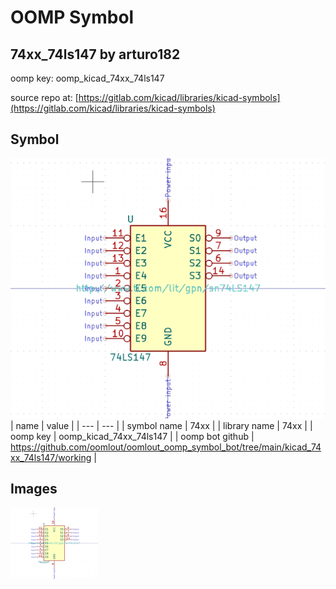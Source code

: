 # OOMP Symbol  
## 74xx_74ls147  by arturo182  
  
oomp key: oomp_kicad_74xx_74ls147  
  
source repo at: [https://gitlab.com/kicad/libraries/kicad-symbols](https://gitlab.com/kicad/libraries/kicad-symbols)  
## Symbol  
  
[![working.png](working_600.png)](working.png)  
| name | value | 
| --- | --- | 
| symbol name | 74xx | 
| library name | 74xx | 
| oomp key | oomp_kicad_74xx_74ls147 | 
| oomp bot github | https://github.com/oomlout/oomlout_oomp_symbol_bot/tree/main/kicad_74xx_74ls147/working | 
## Images  
  
[![working.png](working_140.png)](working.png)  
